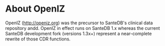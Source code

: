 # About OpenIZ

OpenIZ (http://openiz.org) was the precursor to SanteDB's clinical data repository andd. OpenIZ in effect runs on SanteDB 1.x whereas the current SanteDB development fork (versions 1.3x+) represent a near-complete rewrite of those CDR functions.
